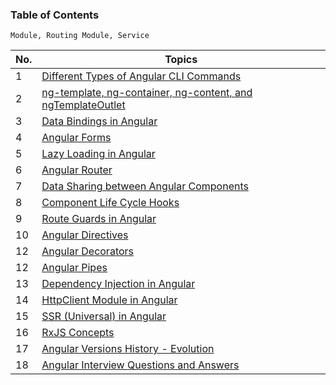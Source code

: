 ### Table of Contents

`Module, Routing Module, Service`

| No. | Topics                                                                                                                                             |
| --- | -------------------------------------------------------------------------------------------------------------------------------------------------- |
| 1   | <a href="https://github.com/sanjay9616/Angular/blob/master/Angular-CLI-Commands.md">Different Types of Angular CLI Commands</a>                    |
| 2   | <a href="">ng-template, ng-container, ng-content, and ngTemplateOutlet</a>                                                                         |
| 3   | <a href="https://github.com/sanjay9616/Angular/blob/master/Data-Bindings.md">Data Bindings in Angular</a>                                          |
| 4   | <a href="https://github.com/sanjay9616/Angular/blob/master/Forms.md">Angular Forms</a>                                                             |
| 5   | <a href="https://github.com/sanjay9616/Angular/blob/master/Lazy-Loading.md">Lazy Loading in Angular</a>                                            |
| 6   | <a href="https://github.com/sanjay9616/Angular/blob/master/Router.md">Angular Router</a>                                                           |
| 7   | <a href="https://github.com/sanjay9616/Angular/blob/master/Data-Sharing-between-Angular-Components.md">Data Sharing between Angular Components</a> |
| 8   | <a href="https://github.com/sanjay9616/Angular/blob/master/Life-Cycle-Hooks.md">Component Life Cycle Hooks</a>                                     |
| 9   | <a href="https://github.com/sanjay9616/Angular/blob/master/Route-Guards.md">Route Guards in Angular</a>                                            |
| 10  | <a href="https://github.com/sanjay9616/Angular/blob/master/Directives.md">Angular Directives</a>                                                   |
| 12  | <a href="https://github.com/sanjay9616/Angular/blob/master/Decorators.md">Angular Decorators</a>                                                   |
| 12  | <a href="https://github.com/sanjay9616/Angular/blob/master/Pipes.md">Angular Pipes</a>                                                             |
| 13  | <a href="https://github.com/sanjay9616/Angular/blob/master/Dependency-Injection.md">Dependency Injection in Angular</a>                            |
| 14  | <a href="https://github.com/sanjay9616/Angular/blob/master/HttpClient-Module.md">HttpClient Module in Angular</a>                                  |
| 15  | <a href="">SSR (Universal) in Angular</a>                                                                                                          |
| 16  | <a href="https://github.com/sanjay9616/JavaScript/blob/master/JavaScript-Technologies/RxJS/README.md">RxJS Concepts</a>                            |
| 17  | <a href="https://github.com/sanjay9616/Angular/blob/master/Angular-Versions-History.md">Angular Versions History - Evolution</a>                   |
| 18  | <a href="https://github.com/sanjay9616/Angular/blob/master/Interview.md">Angular Interview Questions and Answers</a>                               |